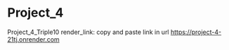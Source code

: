 # Project_4
Project_4_Triple10
 render_link: copy and paste link in url https://project-4-21tj.onrender.com